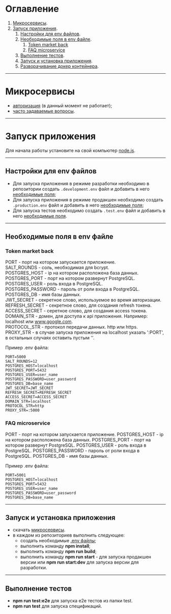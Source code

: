 # Оглавление
1. [Микросервисы](#Микросервисы).
2. [Запуск приложения](#Запуск-приложения).
    1. [Настройки для env файлов](#Настройки-для-env-файлов).
    2. [Необходимые поля в env файле](#Необходимые-поля-в-env-файле).
        1. [Token market back](#Token-market-back)
        2. [FAQ microservice](#FAQ-microservice)
    3. [Выполнение тестов](#Выполнение-тестов).
    4. [Запуск и установка приложения](#Запуск-и-установка-приложения).
    5. [Разворачивание докер контейнера](#Разворачивание-докер-контейнера).

____
# Микросервисы

- [авторизация](https://gitlab.com/universal5/auth) (в данный момент не работает);
- [часто задаваемые вопросы](https://gitlab.com/universal5/faq).

____
# Запуск приложения

Для начала работы установите на свой компьютер [node.js](https://nodejs.org/en/blog/release/v16.14.2/).

____
## Настройки для env файлов

- Для запуска приложения в режиме разработки необходимо в репозитории создать `.development.env` файл и добавить в него [необходимые поля](#Необходимые-поля-в-env-файле);
- Для запуска приложения в режиме продакшен необходимо создать `.production.env` файл и добавить в него [необходимые поля](#Необходимые-поля-в-env-файле);
- Для запуска тестов необходимо создать `.test.env` файл и добавить в него [необходимые поля](#Необходимые-поля-в-env-файле).

____
## Необходимые поля в env файле

### Token market back

PORT - порт на котором запускается приложение.  
SALT_ROUNDS - соль, необходимая для bcrypt.  
POSTGRES_HOST - ip на котором расположена база данных.  
POSTGRES_PORT - порт на котором развернут PostgreSQL.  
POSTGRES_USER - роль входа в PostgreSQL.  
POSTGRES_PASSWORD - пароль от роли входа в PostgreSQL.  
POSTGRES_DB - имя базы данных.  
JWT_SECRET - секретное слово, используемое во время авторизации.  
REFRESH_SECRET - секретное слово, для создания refresh токена.  
ACCESS_SECRET - серетное слово, для создания access токена.  
DOMAIN_STR - домен, для доступа к api приложения. Например: localhost или www.google.com.  
PROTOCOL_STR - протокол передачи данных. http или https.  
PROXY_STR - в случае запуска приложения на localhost указать ':PORT', в остальных случаях оставить пустым ''.  

Пример .env файла:

```
PORT=5000
SALT_ROUNDS=12
POSTGRES_HOST=localhost
POSTGRES_PORT=5432
POSTGRES_USER=user_name
POSTGRES_PASSWORD=user_password
POSTGRES_DB=base_name
JWT_SECRET=JWT_SECRET
REFRESH_SECRET=REFRESH_SECRET
ACCESS_SECRET=ACCESS_SECRET
DOMAIN_STR=localhost
PROTOCOL_STR=http
PROXY_STR=:5000
```

### FAQ microservice
PORT - порт на котором запускается приложение.
POSTGRES_HOST - ip на котором расположена база данных.
POSTGRES_PORT - порт на котором развернут PostgreSQL.
POSTGRES_USER - роль входа в PostgreSQL.
POSTGRES_PASSWORD - пароль от роли входа в PostgreSQL.
POSTGRES_DB - имя базы данных.

Пример .env файла:

```
PORT=5001
POSTGRES_HOST=localhost
POSTGRES_PORT=5432
POSTGRES_USER=user_name
POSTGRES_PASSWORD=user_password
POSTGRES_DB=base_name
```

____
## Запуск и установка приложения

- скачать [микросервисы](#Микросервисы).
- в каждом из репозиториев выполнить следующее:
    - создать необходимые [.env файлы](#Настройки-для-env-файлов);
    - выполнить команду **npm install**;
    - выполнить команду **npm run build**;
    - выполнить команду **npm run start** - для запуска продакшен версии или **npm run start:dev** для запуска версии для разработки.

____
## Выполнение тестов

- **npm run test:e2e** для запуска e2e тестов из папки test.
- **npm run test** для запуска спецификаций.

